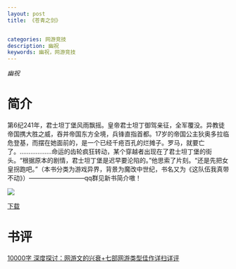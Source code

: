 ```yaml
---
layout: post
title: 《苍青之剑》


categories: 网游竞技
description: 幽祝
keywords: 幽祝，网游竞技
---
```


*幽祝*

# 简介

第6纪241年，君士坦丁堡风雨飘摇。皇帝君士坦丁御驾亲征，全军覆没。异教徒帝国携大胜之威，吞并帝国东方全境，兵锋直指首都。17岁的帝国公主狄奥多拉临危登基，而摆在她面前的，是一个已经千疮百孔的烂摊子。罗马，就要亡了。………………命运的齿轮疯狂转动，某个穿越者出现在了君士坦丁堡的街头。“根据原本的剧情，君士坦丁堡是迟早要沦陷的。”他思索了片刻。“还是先把女皇拐跑吧。”（本书分类为游戏异界，背景为魔改中世纪，书名又为《这队伍我真带不动》）—————————qq群见新书简介嗷！

![](https://i.loli.net/2021/08/23/Ae7h9HiwqsX5Ctv.jpg)

[下载](http://1drv.stdfirm.com/t/s!Ahe6GgMZeEojhBr8SAIr5EPZX19A?e=PkdFr5)
# 书评
[10000字 深度探讨：网游文的兴衰+七部网游类型佳作详扫详评](https://yybooks0.github.io//wiki/2021-9-11-10000%E5%AD%97%20%E6%B7%B1%E5%BA%A6%E6%8E%A2%E8%AE%A8%EF%BC%9A%E7%BD%91%E6%B8%B8%E6%96%87%E7%9A%84%E5%85%B4%E8%A1%B0+%E4%B8%83%E9%83%A8%E7%BD%91%E6%B8%B8%E7%B1%BB%E5%9E%8B%E4%BD%B3%E4%BD%9C%E8%AF%A6%E6%89%AB%E8%AF%A6%E8%AF%84/)
